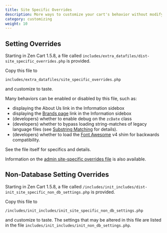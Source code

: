 ```yaml
---
title: Site Specific Overrides 
description: More ways to customize your cart's behavior without modifying core files
category: customizing
weight: 10
---
```


## Setting Overrides 

Starting in Zen Cart 1.5.8, a file called `includes/extra_datafiles/dist-site_specific_overrides.php` is provided.  

Copy this file to 

`includes/extra_datafiles/site_specific_overrides.php`

and customize to taste. 

Many behaviors can be enabled or disabled by this file, such as:

- displaying the About Us link in the Information sidebox
- displaying the [Brands page](/user/storefront_pages/brands/) link in the Information sidebox 
- (developers) whether to enable debug on the `zcDate` class
- (developers) whether to bypass loading string-matches of legacy language files (see [Substring Matching](/dev/code/158_order_language_files/) for details).
- (developers) whether to load the [Font Awesome](/user/template/font_awesome/) v4 shim for backwards compatibility.

See the file itself for specifics and details.

Information on the [admin site-specific overrides file](/user/admin/site_specific_overrides/) is also available. 

## Non-Database Setting Overrides 

Starting in Zen Cart 1.5.8, a file called `/includes/init_includes/dist-init_site_specific_non_db_settings.php` is provided.  

Copy this file to 

`/includes/init_includes/init_site_specific_non_db_settings.php`

and customize to taste. The settings that may be altered in this file are  listed in the file `includes/init_includes/init_non_db_settings.php`.

